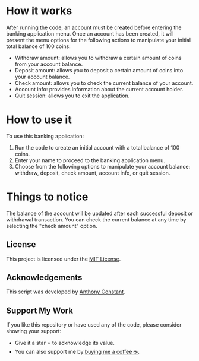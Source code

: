 # How it works

After running the code, an account must be created before entering the banking application menu. Once an account has been created, it will present the menu options for the following actions to manipulate your initial total balance of 100 coins:

- Withdraw amount: allows you to withdraw a certain amount of coins from your account balance.
- Deposit amount: allows you to deposit a certain amount of coins into your account balance.
- Check amount: allows you to check the current balance of your account.
- Account info: provides information about the current account holder.
- Quit session: allows you to exit the application.

# How to use it

To use this banking application:

1. Run the code to create an initial account with a total balance of 100 coins.
2. Enter your name to proceed to the banking application menu.
3. Choose from the following options to manipulate your account balance: withdraw, deposit, check amount, account info, or quit session.

# Things to notice

The balance of the account will be updated after each successful deposit or withdrawal transaction. You can check the current balance at any time by selecting the "check amount" option.

## License

This project is licensed under the [MIT License](https://opensource.org/licenses/MIT).

## Acknowledgements

This script was developed by [Anthony Constant](https://anthonyconstant.co.uk/).

## Support My Work

If you like this repository or have used any of the code, please consider showing your support:

- Give it a star ⭐️ to acknowledge its value.
- You can also support me by [buying me a coffee ☕️](https://ko-fi.com/W7W144CAO).

